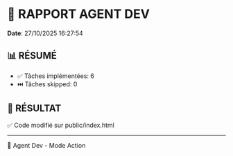 # 🔧 RAPPORT AGENT DEV

**Date**: 27/10/2025 16:27:54

## 📊 RÉSUMÉ

- ✅ Tâches implémentées: 6
- ⏭️  Tâches skipped: 0

## 🎯 RÉSULTAT

✅ Code modifié sur public/index.html

---

🤖 Agent Dev - Mode Action
